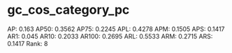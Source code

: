 # gc_cos_category_pc

AP: 0.163
AP50: 0.3562
AP75: 0.2245
APL: 0.4278
APM: 0.1505
APS: 0.1417
AR1: 0.045
AR10: 0.2033
AR100: 0.2695
ARL: 0.5533
ARM: 0.2715
ARS: 0.1417
Rank: 8